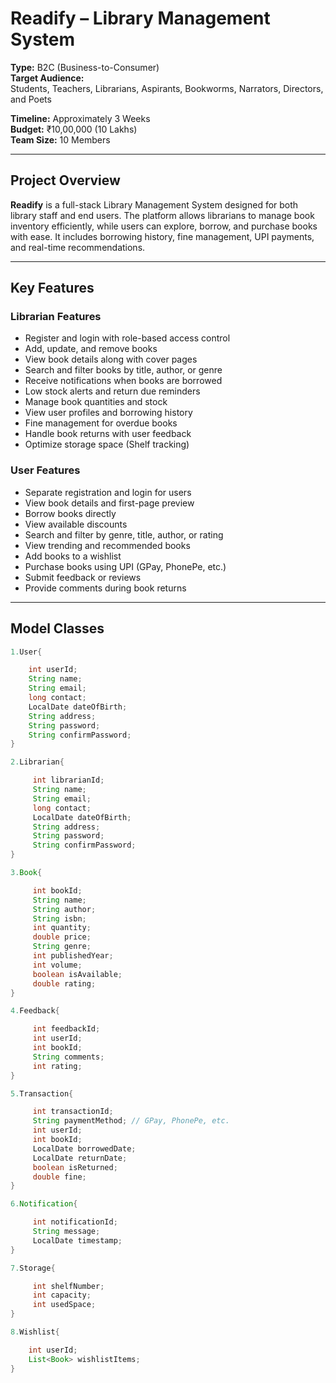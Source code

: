 # Readify – Library Management System

**Type:** B2C (Business-to-Consumer)  
**Target Audience:**  
Students, Teachers, Librarians, Aspirants, Bookworms, Narrators, Directors, and Poets

**Timeline:** Approximately 3 Weeks  
**Budget:** ₹10,00,000 (10 Lakhs)  
**Team Size:** 10 Members  

---

## Project Overview

**Readify** is a full-stack Library Management System designed for both library staff and end users. The platform allows librarians to manage book inventory efficiently, while users can explore, borrow, and purchase books with ease. It includes borrowing history, fine management, UPI payments, and real-time recommendations.

---

## Key Features

### Librarian Features
- Register and login with role-based access control
- Add, update, and remove books
- View book details along with cover pages
- Search and filter books by title, author, or genre
- Receive notifications when books are borrowed
- Low stock alerts and return due reminders
- Manage book quantities and stock
- View user profiles and borrowing history
- Fine management for overdue books
- Handle book returns with user feedback
- Optimize storage space (Shelf tracking)

### User Features
- Separate registration and login for users
- View book details and first-page preview
- Borrow books directly
- View available discounts
- Search and filter by genre, title, author, or rating
- View trending and recommended books
- Add books to a wishlist
- Purchase books using UPI (GPay, PhonePe, etc.)
- Submit feedback or reviews
- Provide comments during book returns

---

## Model Classes
```java
1.User{

    int userId;
    String name;
    String email;
    long contact;
    LocalDate dateOfBirth;
    String address;
    String password;
    String confirmPassword;
}

2.Librarian{

     int librarianId;
     String name;
     String email;
     long contact;
     LocalDate dateOfBirth;
     String address;
     String password;
     String confirmPassword;  
}

3.Book{

     int bookId;
     String name;
     String author;
     String isbn;
     int quantity;
     double price;
     String genre;
     int publishedYear;
     int volume;
     boolean isAvailable;
     double rating;  
}

4.Feedback{

     int feedbackId;
     int userId;
     int bookId;
     String comments;
     int rating;
}

5.Transaction{

     int transactionId;
     String paymentMethod; // GPay, PhonePe, etc.
     int userId;
     int bookId;
     LocalDate borrowedDate;
     LocalDate returnDate;
     boolean isReturned;
     double fine;
}

6.Notification{

     int notificationId;
     String message;
     LocalDate timestamp;
}

7.Storage{

     int shelfNumber;
     int capacity;
     int usedSpace;
}

8.Wishlist{

    int userId;
    List<Book> wishlistItems;
}
